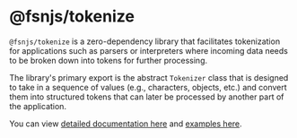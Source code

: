 # @fsnjs/tokenize

`@fsnjs/tokenize` is a zero-dependency library that facilitates tokenization
for applications such as parsers or interpreters where incoming data
needs to be broken down into tokens for further processing.

The library's primary export is the abstract `Tokenizer` class
that is designed to take in a sequence of values
(e.g., characters, objects, etc.) and convert them into structured tokens
that can later be processed by another part of the application.

You can view [detailed documentation here](https://alexporrello.github.io/tokenize.js/)
and [examples here](https://github.com/alexporrello/tokenize.js/tree/main/src/example).
